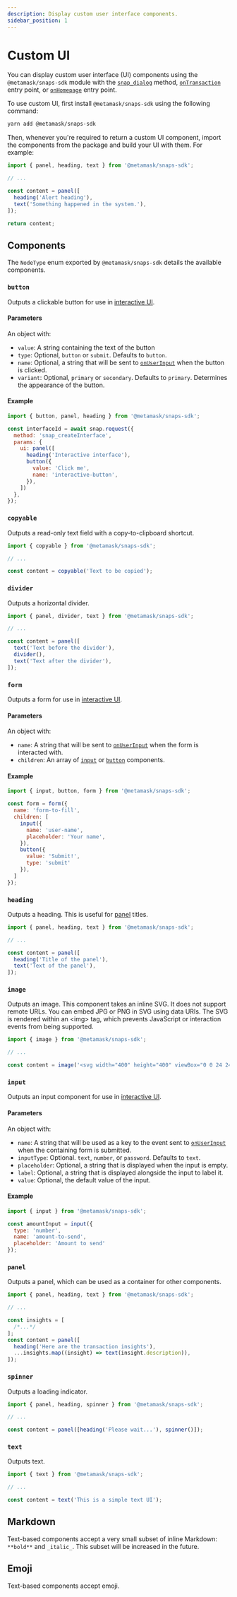 ```yaml
---
description: Display custom user interface components.
sidebar_position: 1
---
```


# Custom UI

You can display custom user interface (UI) components using the `@metamask/snaps-sdk` module with the
[`snap_dialog`](../reference/snaps-api.md#snap_dialog) method,
[`onTransaction`](../reference/entry-points.md#ontransaction) entry point,
or [`onHomepage`](../reference/entry-points.md#onhomepage) entry point.

To use custom UI, first install `@metamask/snaps-sdk` using the following command:

```bash
yarn add @metamask/snaps-sdk
```

Then, whenever you're required to return a custom UI component, import the components from the
package and build your UI with them.
For example:

```javascript
import { panel, heading, text } from '@metamask/snaps-sdk';

// ...

const content = panel([
  heading('Alert heading'),
  text('Something happened in the system.'),
]);

return content;
```

## Components

The `NodeType` enum exported by `@metamask/snaps-sdk` details the available components.

### `button`

Outputs a clickable button for use in [interactive UI](./interactive-ui).

#### Parameters

An object with:

- `value`: A string containing the text of the button
- `type`: Optional, `button` or `submit`. Defaults to `button`.
- `name`: Optional, a string that will be sent to [`onUserInput`](../reference/entry-points.md#onuserinput) when the button is clicked.
- `variant`: Optional, `primary` or `secondary`. Defaults to `primary`. Determines the appearance of the button.

#### Example

```javascript
import { button, panel, heading } from '@metamask/snaps-sdk';

const interfaceId = await snap.request({
  method: 'snap_createInterface',
  params: {
    ui: panel([
      heading('Interactive interface'),
      button({
        value: 'Click me',
        name: 'interactive-button',
      }),
    ])
  },
});
```

### `copyable`

Outputs a read-only text field with a copy-to-clipboard shortcut.

```javascript
import { copyable } from '@metamask/snaps-sdk';

// ...

const content = copyable('Text to be copied');
```

### `divider`

Outputs a horizontal divider.

```javascript
import { panel, divider, text } from '@metamask/snaps-sdk';

// ...

const content = panel([
  text('Text before the divider'),
  divider(),
  text('Text after the divider'),
]);
```

### `form`

Outputs a form for use in [interactive UI](./interactive-ui).

#### Parameters

An object with:

- `name`: A string that will be sent to [`onUserInput`](../reference/entry-points.md#onuserinput) when the form is interacted with.
- `children`: An array of [`input`](#input) or [`button`](#button) components.

#### Example

```js
import { input, button, form } from '@metamask/snaps-sdk';

const form = form({
  name: 'form-to-fill',
  children: [
    input({
      name: 'user-name',
      placeholder: 'Your name',
    }),
    button({
      value: 'Submit!',
      type: 'submit'
    }),
  ]
});
```

### `heading`

Outputs a heading.
This is useful for [panel](#panel) titles.

```javascript
import { panel, heading, text } from '@metamask/snaps-sdk';

// ...

const content = panel([
  heading('Title of the panel'),
  text('Text of the panel'),
]);
```

### `image`

Outputs an image. 
This component takes an inline SVG. 
It does not support remote URLs. 
You can embed JPG or PNG in SVG using data URIs. 
The SVG is rendered within an \<img\> tag, which prevents JavaScript or interaction events from being supported.

```javascript
import { image } from '@metamask/snaps-sdk';

// ...

const content = image('<svg width="400" height="400" viewBox="0 0 24 24" xmlns="http://www.w3.org/2000/svg"><path d="m2.514 17.874 9 5c.021.011.043.016.064.026s.051.021.078.031a.892.892 0 0 0 .688 0c.027-.01.052-.019.078-.031s.043-.015.064-.026l9-5A1 1 0 0 0 22 16.9L21 7V2a1 1 0 0 0-1.625-.781L14.649 5h-5.3L4.625 1.219A1 1 0 0 0 3 2v4.9l-1 10a1 1 0 0 0 .514.974ZM5 7V4.081l3.375 2.7A1 1 0 0 0 9 7h6a1 1 0 0 0 .625-.219L19 4.079V7.1l.934 9.345L13 20.3v-2.967l1.42-.946A1.3 1.3 0 0 0 15 15.3a1.3 1.3 0 0 0-1.3-1.3h-3.4A1.3 1.3 0 0 0 9 15.3a1.3 1.3 0 0 0 .58 1.084l1.42.946v2.97l-6.94-3.855Zm3.5 6a2 2 0 1 1 2-2 2 2 0 0 1-2 2Zm5-2a2 2 0 1 1 2 2 2 2 0 0 1-2-2Z"/></svg>');
```

### `input`

Outputs an input component for use in [interactive UI](./interactive-ui).

#### Parameters

An object with:

- `name`: A string that will be used as a key to the event sent to [`onUserInput`](../reference/entry-points.md#onuserinput) when the containing form is submitted.
- `inputType`: Optional. `text`, `number`, or `password`. Defaults to `text`.
- `placeholder`: Optional, a string that is displayed when the input is empty.
- `label`: Optional, a string that is displayed alongside the input to label it.
- `value`: Optional, the default value of the input.

#### Example

```js
import { input } from '@metamask/snaps-sdk';

const amountInput = input({
  type: 'number',
  name: 'amount-to-send',
  placeholder: 'Amount to send'
});
```

### `panel`

Outputs a panel, which can be used as a container for other components.

```javascript
import { panel, heading, text } from '@metamask/snaps-sdk';

// ...

const insights = [
  /*...*/
];
const content = panel([
  heading('Here are the transaction insights'),
  ...insights.map((insight) => text(insight.description)),
]);
```

### `spinner`

Outputs a loading indicator.

```javascript
import { panel, heading, spinner } from '@metamask/snaps-sdk';

// ...

const content = panel([heading('Please wait...'), spinner()]);
```

### `text`

Outputs text.

```javascript
import { text } from '@metamask/snaps-sdk';

// ...

const content = text('This is a simple text UI');
```

## Markdown

Text-based components accept a very small subset of inline Markdown: `**bold**` and `_italic_`.
This subset will be increased in the future.

## Emoji

Text-based components accept emoji.
